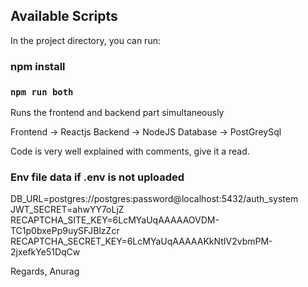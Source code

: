 ## Available Scripts

In the project directory, you can run:

### npm install

### `npm run both`
Runs the frontend and backend part simultaneously

Frontend -> Reactjs
Backend -> NodeJS
Database -> PostGreySql

Code is very well explained with comments, give it a read.


### Env file data if .env is not uploaded
DB_URL=postgres://postgres:password@localhost:5432/auth_system
JWT_SECRET=ahwYY7oLjZ
RECAPTCHA_SITE_KEY=6LcMYaUqAAAAAOVDM-TC1p0bxePp9uySFJBlzZcr
RECAPTCHA_SECRET_KEY=6LcMYaUqAAAAAKkNtIV2vbmPM-2jxefkYe51DqCw


Regards,
Anurag
